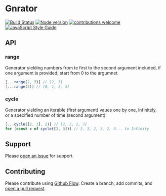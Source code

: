 # Gnrator

[![Build Status](https://travis-ci.org/elcoosp/gnrator.png?branch=master)](https://travis-ci.org/elcoosp/gnrator)
[![Node version](https://img.shields.io/node/v/gnrator.svg?style=flat)](http://nodejs.org/download/)
[![contributions welcome](https://img.shields.io/badge/contributions-welcome-brightgreen.svg?style=flat)](https://github.com/elcoosp/gnrator/issues)
[![JavaScript Style Guide](https://img.shields.io/badge/code_style-standard-brightgreen.svg)](https://standardjs.com)

## API

### range

Generator yielding numbers from te first to the second argument included, if one argument is provided, start from 0 to the argumnet.

```javascript
[...range(2, 3)] // [2, 3]
[...range(3)] // [0, 1, 2, 3]
```

### cycle

Generator yielding an iterable (first argument) vaues one by one, infinitely, or a specified number of time (second argument)

```javascript
[...cycle([2, 3], 2)] // [2, 3, 2, 3]
for (const x of cycle([2, 3])) // 2, 3, 2, 3, 2, 3... to Infinity
```

## Support

Please [open an issue](https://github.com/elcoosp/gnrator/issues/new) for support.

## Contributing

Please contribute using [Github Flow](https://guides.github.com/introduction/flow/). Create a branch, add commits, and [open a pull request](https://github.com/elcoosp/gnrator/compare/).
